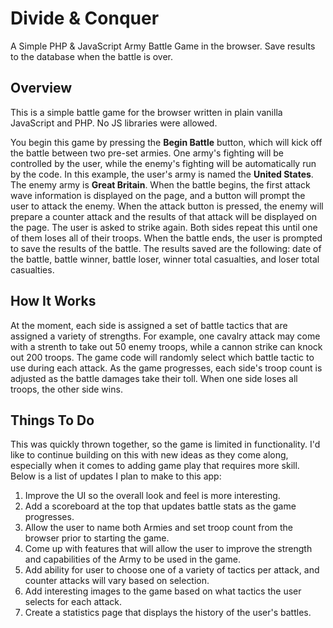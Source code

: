 # Divide &amp; Conquer
A Simple PHP &amp; JavaScript Army Battle Game in the browser. Save results to the database when the battle is over.

## Overview
This is a simple battle game for the browser written in plain vanilla JavaScript and PHP. No JS libraries were allowed.

You begin this game by pressing the **Begin Battle** button, which will kick off the battle between two pre-set armies. One army's fighting will be controlled by the user, while the enemy's fighting will be automatically run by the code. In this example, the user's army is named the **United States**. The enemy army is **Great Britain**. When the battle begins, the first attack wave information is displayed on the page, and a button will prompt the user to attack the enemy. When the attack button is pressed, the enemy will prepare a counter attack and the results of that attack will be displayed on the page. The user is asked to strike again. Both sides repeat this until one of them loses all of their troops. When the battle ends, the user is prompted to save the results of the battle. The results saved are the following: date of the battle, battle winner, battle loser, winner total casualties, and loser total casualties.

## How It Works
At the moment, each side is assigned a set of battle tactics that are assigned a variety of strengths. For example, one cavalry attack may come with a strenth to take out 50 enemy troops, while a cannon strike can knock out 200 troops. The game code will randomly select which battle tactic to use during each attack. As the game progresses, each side's troop count is adjusted as the battle damages take their toll. When one side loses all troops, the other side wins. 

## Things To Do
This was quickly thrown together, so the game is limited in functionality. I'd like to continue building on this with new ideas as they come along, especially when it comes to adding game play that requires more skill. Below is a list of updates I plan to make to this app:

1. Improve the UI so the overall look and feel is more interesting.
2. Add a scoreboard at the top that updates battle stats as the game progresses. 
3. Allow the user to name both Armies and set troop count from the browser prior to starting the game.
4. Come up with features that will allow the user to improve the strength and capabilities of the Army to be used in the game. 
5. Add ability for user to choose one of a variety of tactics per attack, and counter attacks will vary based on selection.
6. Add interesting images to the game based on what tactics the user selects for each attack.
7. Create a statistics page that displays the history of the user's battles. 
